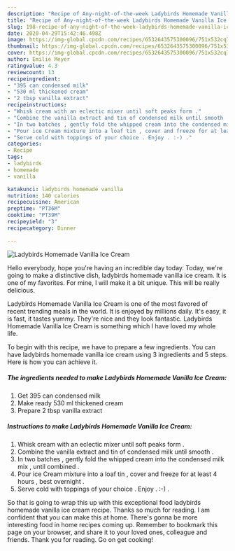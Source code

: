 ```yaml
---
description: "Recipe of Any-night-of-the-week Ladybirds Homemade Vanilla Ice Cream"
title: "Recipe of Any-night-of-the-week Ladybirds Homemade Vanilla Ice Cream"
slug: 198-recipe-of-any-night-of-the-week-ladybirds-homemade-vanilla-ice-cream
date: 2020-04-29T15:42:46.498Z
image: https://img-global.cpcdn.com/recipes/6532643575300096/751x532cq70/ladybirds-homemade-vanilla-ice-cream-recipe-main-photo.jpg
thumbnail: https://img-global.cpcdn.com/recipes/6532643575300096/751x532cq70/ladybirds-homemade-vanilla-ice-cream-recipe-main-photo.jpg
cover: https://img-global.cpcdn.com/recipes/6532643575300096/751x532cq70/ladybirds-homemade-vanilla-ice-cream-recipe-main-photo.jpg
author: Emilie Meyer
ratingvalue: 4.3
reviewcount: 13
recipeingredient:
- "395 can condensed milk"
- "530 ml thickened cream"
- "2 tbsp vanilla extract"
recipeinstructions:
- "Whisk cream with an eclectic mixer until soft peaks form ."
- "Combine the vanilla extract and tin of condensed milk until smooth ."
- "In two batches , gently fold the whipped cream into the condensed milk mix , until combined ."
- "Pour ice Cream mixture into a loaf tin , cover and freeze for at least 4 hours , best overnight ."
- "Serve cold with toppings of your choice . Enjoy . :-) ."
categories:
- Recipe
tags:
- ladybirds
- homemade
- vanilla

katakunci: ladybirds homemade vanilla 
nutrition: 140 calories
recipecuisine: American
preptime: "PT36M"
cooktime: "PT39M"
recipeyield: "3"
recipecategory: Dinner

---
```



![Ladybirds Homemade Vanilla Ice Cream](https://img-global.cpcdn.com/recipes/6532643575300096/751x532cq70/ladybirds-homemade-vanilla-ice-cream-recipe-main-photo.jpg)

Hello everybody, hope you're having an incredible day today. Today, we're going to make a distinctive dish, ladybirds homemade vanilla ice cream. It is one of my favorites. For mine, I will make it a bit unique. This will be really delicious.



Ladybirds Homemade Vanilla Ice Cream is one of the most favored of recent trending meals in the world. It is enjoyed by millions daily. It's easy, it is fast, it tastes yummy. They're nice and they look fantastic. Ladybirds Homemade Vanilla Ice Cream is something which I have loved my whole life.


To begin with this recipe, we have to prepare a few ingredients. You can have ladybirds homemade vanilla ice cream using 3 ingredients and 5 steps. Here is how you can achieve it.

##### The ingredients needed to make Ladybirds Homemade Vanilla Ice Cream:

1. Get 395 can condensed milk
1. Make ready 530 ml thickened cream
1. Prepare 2 tbsp vanilla extract




##### Instructions to make Ladybirds Homemade Vanilla Ice Cream:

1. Whisk cream with an eclectic mixer until soft peaks form .
1. Combine the vanilla extract and tin of condensed milk until smooth .
1. In two batches , gently fold the whipped cream into the condensed milk mix , until combined .
1. Pour ice Cream mixture into a loaf tin , cover and freeze for at least 4 hours , best overnight .
1. Serve cold with toppings of your choice . Enjoy . :-) .




So that is going to wrap this up with this exceptional food ladybirds homemade vanilla ice cream recipe. Thanks so much for reading. I am confident that you can make this at home. There's gonna be more interesting food in home recipes coming up. Remember to bookmark this page on your browser, and share it to your loved ones, colleague and friends. Thank you for reading. Go on get cooking!
